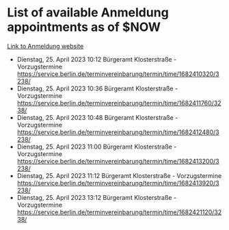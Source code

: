 # List of available Anmeldung appointments as of $NOW
[Link to Anmeldung website](https://service.berlin.de/terminvereinbarung/termin/tag.php?termin=1&anliegen[]=120686&dienstleisterlist=122210,122217,327316,122219,327312,122227,327314,122231,327346,122243,327348,122254,122252,329742,122260,329745,122262,329748,122271,327278,122273,327274,122277,327276,330436,122280,327294,122282,327290,122284,327292,122291,327270,122285,327266,122286,327264,122296,327268,150230,329760,122297,327286,122294,327284,122312,329763,122314,329775,122304,327330,122311,327334,122309,327332,317869,122281,327352,122279,329772,122283,122276,327324,122274,327326,122267,329766,122246,327318,122251,327320,122257,327322,122208,327298,122226,327300&herkunft=http%3A%2F%2Fservice.berlin.de%2Fdienstleistung%2F120686%2F)
- Dienstag, 25. April 2023 10:12 Bürgeramt Klosterstraße - Vorzugstermine https://service.berlin.de/terminvereinbarung/termin/time/1682410320/3238/
- Dienstag, 25. April 2023 10:36 Bürgeramt Klosterstraße - Vorzugstermine https://service.berlin.de/terminvereinbarung/termin/time/1682411760/3238/
- Dienstag, 25. April 2023 10:48 Bürgeramt Klosterstraße - Vorzugstermine https://service.berlin.de/terminvereinbarung/termin/time/1682412480/3238/
- Dienstag, 25. April 2023 11:00 Bürgeramt Klosterstraße - Vorzugstermine https://service.berlin.de/terminvereinbarung/termin/time/1682413200/3238/
- Dienstag, 25. April 2023 11:12 Bürgeramt Klosterstraße - Vorzugstermine https://service.berlin.de/terminvereinbarung/termin/time/1682413920/3238/
- Dienstag, 25. April 2023 13:12 Bürgeramt Klosterstraße - Vorzugstermine https://service.berlin.de/terminvereinbarung/termin/time/1682421120/3238/
